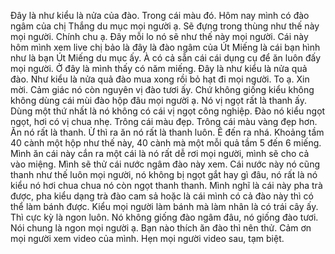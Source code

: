 Đây là như kiểu là nửa của đào. Trong cái màu đó. Hôm nay mình có đào ngâm của chị Thắng du mục mọi người ạ. Sẽ đựng trong thùng như thế này mọi người. Chính chu ạ. Đây mỗi lo nó sẽ như thế này mọi người. Cái này hôm mình xem live chị bảo là đây là đào ngâm của Út Miếng là cái bạn hình như là bạn Út Miếng du mục ấy. À có cả sẵn cái cái dụng cụ để ăn luôn đấy mọi người. Ở đây là mình thấy có năm miếng. Đây là như kiểu là nửa quả đào. Như kiểu là nửa quả đào mua xong rồi bỏ hạt đi mọi người. To ạ. Xin mời. Cảm giác nó còn nguyên vị đào tươi ấy. Chứ không giống kiểu không không dùng cái mùi đào hộp đâu mọi người ạ. Nó vị ngọt rất là thanh ấy. Dùng một thứ nhất là nó không có cái vị ngọt công nghiệp. Đào nó kiểu ngọt ngọt, hơi có vị chua nhẹ. Trông cái màu đẹp. Trông cái màu vàng đẹp hơn. Ăn nó rất là thanh. Ừ thì ra ăn nó rất là thanh luôn. Ê đến ra nhá. Khoảng tầm 40 cành một hộp như thế này, 40 cành mà một mỗi quả tầm 5 đến 6 miếng. Mình ăn cái này cắn ra một cái là nó rất dễ rơi mọi người, mình sẽ cho cả vào miệng. Mình sẽ thử cái nước ngâm đào này xem. Cái nước này nó cũng thanh như thế luôn mọi người, nó không bị ngọt gắt hay gì đâu, nó rất là nó kiểu nó hơi chua chua nó còn ngọt thanh thanh. Mình nghĩ là cái này pha trà được, pha kiểu dạng trà đào cam sả hoặc là cái mình có cả đào này thì có thể làm bánh được. Kiểu mọi người làm bánh mà làm nhân là có trái cây ấy. Thì cực kỳ là ngon luôn. Nó không giống đào ngâm đâu, nó giống đào tươi. Nói chung là ngon mọi người ạ. Bạn nào thích ăn đào thì nên thử. Cảm ơn mọi người xem video của mình. Hẹn mọi người video sau, tạm biệt.